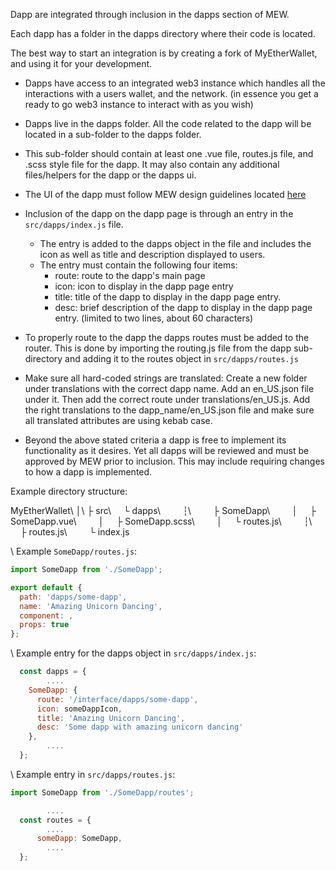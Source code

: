 Dapp are integrated through inclusion in the dapps section of MEW.

Each dapp has a folder in the dapps directory where their code is located.

The best way to start an integration is by creating a fork of MyEtherWallet, and using it for your development.

- Dapps have access to an integrated web3 instance which handles all the interactions with a users wallet, and the network. (in essence you get a ready to go web3 instance to interact with as you wish)

- Dapps live in the dapps folder.  All the code related to the dapp will be located in a sub-folder to the dapps folder.

- This sub-folder should contain at least one .vue file, routes.js file, and .scss style file for the dapp.  It may also contain any additional files/helpers for the dapp or the dapps ui.

- The UI of the dapp must follow MEW design guidelines located [here](https://github.com/MyEtherWallet/MyEtherWallet-V5-Design-Resources/tree/master/style%20guideline)

- Inclusion of the dapp on the dapp page is through an entry in the `src/dapps/index.js` file.
  - The entry is added to the dapps object in the file and includes the icon as well as title and description displayed to users.
  - The entry must contain the following four items:
    - route: route to the dapp's main page
    - icon: icon to display in the dapp page entry
    - title: title of the dapp to display in the dapp page entry.
    - desc: brief description of the dapp to display in the dapp page entry. (limited to two lines, about 60 characters)

- To properly route to the dapp the dapps routes must be added to the router.  This is done by importing the routing.js file from the dapp sub-directory and adding it to the routes object in `src/dapps/routes.js`

- Make sure all hard-coded strings are translated: Create a new folder under translations with the correct dapp name. Add an en_US.json file under it. Then add the correct route under translations/en_US.js. Add the right translations to the dapp_name/en_US.json file and make sure all translated attributes are using kebab case.

- Beyond the above stated criteria a dapp is free to implement its functionality as it desires.  Yet all dapps will be reviewed and must be approved by MEW prior to inclusion.  This may include requiring changes to how a dapp is implemented.

Example directory structure:

MyEtherWallet\\
│\\
├ src\\
    └ dapps\\
        ┆\\
        ├ SomeDapp\\
        │     ├ SomeDapp.vue\\
        │     ├ SomeDapp.scss\\
        │     └ routes.js\\
        ┆\\
        ├ routes.js\\
        └ index.js

\\
Example  `SomeDapp/routes.js`:

```javascript
import SomeDapp from './SomeDapp';

export default {
  path: 'dapps/some-dapp',
  name: 'Amazing Unicorn Dancing',
  component: ,
  props: true
};
```

\\
Example entry for the dapps object in `src/dapps/index.js`:

```javascript
  const dapps = {
        ....
    SomeDapp: {
      route: '/interface/dapps/some-dapp',
      icon: someDappIcon,
      title: 'Amazing Unicorn Dancing',
      desc: 'Some dapp with amazing unicorn dancing'
    },
        ....
  };
```

\\
Example entry in `src/dapps/routes.js`:

```javascript
import SomeDapp from './SomeDapp/routes';

        ....
  const routes = {
        ....
      someDapp: SomeDapp,
        ....
  };
```
